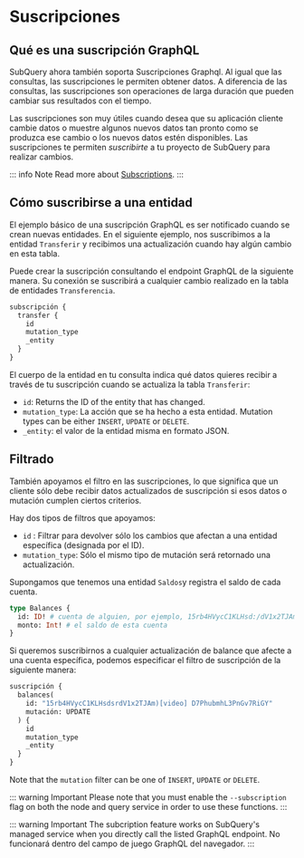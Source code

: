 # Suscripciones

## Qué es una suscripción GraphQL

SubQuery ahora también soporta Suscripciones Graphql. Al igual que las consultas, las suscripciones le permiten obtener datos. A diferencia de las consultas, las suscripciones son operaciones de larga duración que pueden cambiar sus resultados con el tiempo.

Las suscripciones son muy útiles cuando desea que su aplicación cliente cambie datos o muestre algunos nuevos datos tan pronto como se produzca ese cambio o los nuevos datos estén disponibles. Las suscripciones te permiten *suscribirte* a tu proyecto de SubQuery para realizar cambios.

::: info Note Read more about [Subscriptions](https://www.apollographql.com/docs/react/data/subscriptions/). :::

## Cómo suscribirse a una entidad

El ejemplo básico de una suscripción GraphQL es ser notificado cuando se crean nuevas entidades. En el siguiente ejemplo, nos suscribimos a la entidad `Transferir` y recibimos una actualización cuando hay algún cambio en esta tabla.

Puede crear la suscripción consultando el endpoint GraphQL de la siguiente manera. Su conexión se suscribirá a cualquier cambio realizado en la tabla de entidades `Transferencia`.

```graphql
subscripción {
  transfer {
    id
    mutation_type
    _entity
  }
}
```

El cuerpo de la entidad en tu consulta indica qué datos quieres recibir a través de tu suscripción cuando se actualiza la tabla `Transferir`:
- `id`: Returns the ID of the entity that has changed.
- `mutation_type`: La acción que se ha hecho a esta entidad. Mutation types can be either `INSERT`, `UPDATE` or `DELETE`.
- `_entity`: el valor de la entidad misma en formato JSON.

## Filtrado

También apoyamos el filtro en las suscripciones, lo que significa que un cliente sólo debe recibir datos actualizados de suscripción si esos datos o mutación cumplen ciertos criterios.

Hay dos tipos de filtros que apoyamos:

- `id` : Filtrar para devolver sólo los cambios que afectan a una entidad específica (designada por el ID).
- `mutation_type`: Sólo el mismo tipo de mutación será retornado una actualización.

Supongamos que tenemos una entidad `Saldos`y registra el saldo de cada cuenta.

```graphql
type Balances {
  id: ID! # cuenta de alguien, por ejemplo, 15rb4HVycC1KLHsd:/dV1x2TJAm.UD7PhubmhL3PnGv7RiGY
  monto: Int! # el saldo de esta cuenta
}
```

Si queremos suscribirnos a cualquier actualización de balance que afecte a una cuenta específica, podemos especificar el filtro de suscripción de la siguiente manera:

```graphql
suscripción {
  balances(
    id: "15rb4HVycC1KLHsdsrdV1x2TJAm)[video] D7PhubmhL3PnGv7RiGY"
    mutación: UPDATE
  ) {
    id
    mutation_type
    _entity
  }
}
```

Note that the `mutation` filter can be one of `INSERT`, `UPDATE` or `DELETE`.

::: warning Important Please note that you must enable the `--subscription` flag on both the node and query service in order to use these functions. :::

::: warning Important
The subcription feature works on SubQuery's managed service when you directly call the listed GraphQL endpoint. No funcionará dentro del campo de juego GraphQL del navegador.
:::
